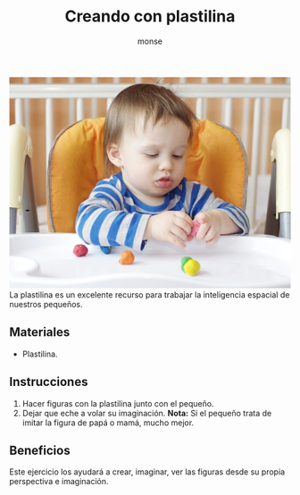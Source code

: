 ﻿---
layout: post
title:  "Creando con plastilina"
tags: [espacial]
categories: [bebes, actividad]
author: monse
image: /assets/posts/2020-07-08-plastilina.jpeg
---
![Actividad de plastilina](/assets/posts/2020-07-08-plastilina.jpeg)<br/>
La plastilina es un excelente recurso para trabajar la inteligencia espacial de nuestros pequeños. 

## Materiales 
- Plastilina.

## Instrucciones 
1. Hacer figuras con la plastilina junto con el pequeño.
2. Dejar que eche a volar su imaginación.
**Nota:** Si el pequeño trata de imitar la figura de papá o mamá, mucho mejor. 

## Beneficios 
Este ejercicio los ayudará a crear, imaginar, ver las figuras desde su propia perspectiva e imaginación.